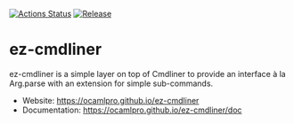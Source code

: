 
[![Actions Status](https://github.com/ocamlpro/ez-cmdliner/workflows/Main%20Workflow/badge.svg)](https://github.com/ocamlpro/ez-cmdliner/actions)
[![Release](https://img.shields.io/github/release/ocamlpro/ez-cmdliner.svg)](https://github.com/ocamlpro/ez-cmdliner/releases)

# ez-cmdliner

ez-cmdliner is a simple layer on top of Cmdliner to provide an interface
à la Arg.parse with an extension for simple sub-commands.


* Website: https://ocamlpro.github.io/ez-cmdliner
* Documentation: https://ocamlpro.github.io/ez-cmdliner/doc
